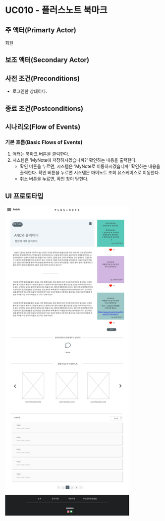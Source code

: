 # UC010 - 플러스노트 북마크


## 주 액터(Primarty Actor)
회원


## 보조 액터(Secondary Actor)

## 사전 조건(Preconditions)
- 로그인한 상태이다.


## 종료 조건(Postconditions)


## 시나리오(Flow of Events)

### 기본 흐름(Basic Flows of Events)
1. 액터는 북마크 버튼을 클릭한다.
2. 시스템은 'MyNote에 저장하시겠습니까?' 확인하는 내용을 출력한다.
    - 확인 버튼을 누르면, 시스템은 'MyNote로 이동하시겠습니까' 확인하는 내용을 출력한다. 확인 버튼을 누르면 시스템은 마이노트 조회 유스케이스로 이동한다.
    - 취소 버튼을 누르면, 확인 창이 닫힌다. 

## UI 프로토타입
<img src="./images/noteDetail.png" width="400" height="1000">



